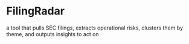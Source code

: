 # FilingRadar
a tool that pulls SEC filings, extracts operational risks, clusters them by theme, and outputs insights to act on
